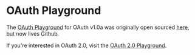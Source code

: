 OAuth Playground
===============

The [OAuth Playground](http://googlecodesamples.com/oauth_playground/) for OAuth v1.0a was originally open sourced [here](http://code.google.com/p/gdata-samples/source/browse/#svn/trunk/oauth_playground), but now lives Github.

If you're interested in OAuth 2.0, visit the [OAuth 2.0 Playground](https://code.google.com/oauthplayground/).